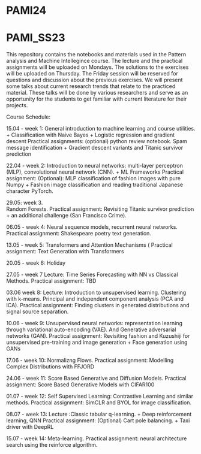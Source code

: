 # PAMI24

# PAMI_SS23

This repository contains the notebooks and materials used in the Pattern analysis and Machine Intellegince course. The lecture and the practical assignments will be uploaded on Mondays. The solutions to the exercises will be uploaded on Thursday. The Friday session will be reserved for questions and discussion about the previous exercises. We will present some talks about current research trends that relate to the practiced material. These talks will be done by various researchers and serve as an opportunity for the students to get familiar with current literature for their projects. 


Course Schedule:

15.04 - week 1: 
General introduction to machine learning and course utilities.  + Classification with Naive Bayes + Logistic regression and gradient descent
Practical assignments: (optional) python review notebook. Spam message identification  + Gradient descent variants and Titanic survivor prediction

22.04 - week 2: 
Introduction to neural networks: multi-layer perceptron (MLP), convolutional neural network (CNN).  + ML Frameworks
Practical assignment: (Optional): MLP classification of fashion images with pure Numpy +  Fashion image classification and reading traditional Japanese character PyTorch.

29.05: week 3.  
Random Forests. 
Practical assignment: Revisiting Titanic survivor prediction + an additional challenge (San Francisco Crime).

06.05 - week 4:
Neural sequence models, recurrent neural networks. 
Practical assignment: Shakespeare poetry text generation.


13.05 - week 5: 
Transformers and Attention Mechanisms (
Practical assignment: Text Generation with Transformers


20.05 - week 6: Holiday

27.05 - week 7
Lecture: Time Series Forecasting with NN vs Classical Methods. 
Practical assignment: TBD


03.06  week 8: 
Lecture: Introduction to unsupervised learning. Clustering with k-means. Principal and independent component analysis (PCA and ICA). 
Practical assignment: Finding clusters in generated distributions and signal source separation.


10.06 - week 9: 
Unsupervised neural networks: representation learning through variational auto-encoding (VAE). And Generative adversarial networks (GAN). 
Practical assignment: Revisiting fashion and Kuzushiji for unsupervised pre-training and image generation + Face generation using GANs


17.06 - week 10: 
Normalizng Flows.
Practical assignment: Modelling Complex Distributions with FFJORD

24.06 - week 11: 
Score Based Generative and Diffusion Models. Practical assignment: Score Based Generative Models with CIFAR100


01.07 - week 12: 
Self Supervised Learning: Contrastive Learning and similar methods. 
Practical assignment:  SimCLR and BYOL for image classification. 

08.07 - week 13: 
Lecture :Classic tabular q-learning. +  Deep reinforcement learning, QNN
Practical assignment: (Optional) Cart pole balancing.  + Taxi driver with DeepRL

15.07 - week 14: 
Meta-learning. 
Practical assignment: neural architecture search using the reinforce algorithm. 


